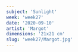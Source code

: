 ```yaml
---
subject: 'Sunlight'
week: 'week27'
date: '2020-09-10'
artist: 'Margot'
dimensions: '21x21 cm'
slug: 'week27/Margot.jpg'
---
```

